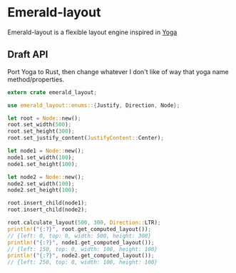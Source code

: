# Emerald-layout

Emerald-layout is a flexible layout engine inspired in
[Yoga](https://github.com/facebook/yoga)

## Draft API

Port Yoga to Rust, then change whatever I don't like of way
that yoga name method/properties.

```rust
extern crate emerald_layout;

use emerald_layout::enums::{Justify, Direction, Node};

let root = Node::new();
root.set_width(500);
root.set_height(300);
root.set_justify_content(JustifyContent::Center);

let node1 = Node::new();
node1.set_width(100);
node1.set_height(100);

let node2 = Node::new();
node2.set_width(100);
node2.set_height(100);

root.insert_child(node1);
root.insert_child(node2);

root.calculate_layout(500, 300, Direction::LTR);
println!("{:?}", root.get_computed_layout());
// {left: 0, top: 0, width: 500, height: 300}
println!("{:?}", node1.get_computed_layout());
// {left: 150, top: 0, width: 100, height: 100}
println!("{:?}", node2.get_computed_layout());
// {left: 250, top: 0, width: 100, height: 100}
```
